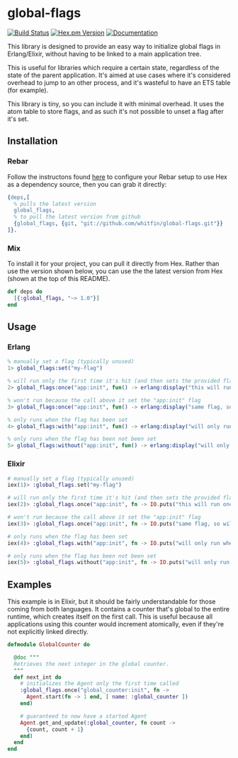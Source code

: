 # global-flags
[![Build Status](https://img.shields.io/travis/whitfin/global-flags.svg?label=unix)](https://travis-ci.org/whitfin/global-flags) [![Hex.pm Version](https://img.shields.io/hexpm/v/global_flags.svg)](https://hex.pm/packages/global_flags) [![Documentation](https://img.shields.io/badge/docs-latest-blue.svg)](https://hexdocs.pm/global_flags/)

This library is designed to provide an easy way to initialize global flags in Erlang/Elixir,
without having to be linked to a main application tree.

This is useful for libraries which require a certain state, regardless of the state of the
parent application. It's aimed at use cases where it's considered overhead to jump to an
other process, and it's wasteful to have an ETS table (for example).

This library is tiny, so you can include it with minimal overhead. It uses the atom table
to store flags, and as such it's not possible to unset a flag after it's set.

## Installation

### Rebar

Follow the instructons found [here](https://hex.pm/docs/rebar3_usage) to configure your
Rebar setup to use Hex as a dependency source, then you can grab it directly:

```erlang
{deps,[
  % pulls the latest version
  global_flags,
  % to pull the latest version from github
  {global_flags, {git, "git://github.com/whitfin/global-flags.git"}}
]}.
```

### Mix

To install it for your project, you can pull it directly from Hex. Rather
than use the version shown below, you can use the the latest version from
Hex (shown at the top of this README).

```elixir
def deps do
  [{:global_flags, "~> 1.0"}]
end
```

## Usage

### Erlang

```erlang
% manually set a flag (typically unused)
1> global_flags:set("my-flag")

% will run only the first time it's hit (and then sets the provided flag)
2> global_flags:once("app:init", fun() -> erlang:display("this will run once") end).

% won't run because the call above it set the "app:init" flag
3> global_flags:once("app:init", fun() -> erlang:display("same flag, so will never run") end).

% only runs when the flag has been set
4> global_flags:with("app:init", fun() -> erlang:display("will only run when set") end).

% only runs when the flag has been not been set
5> global_flags:without("app:init", fun() -> erlang:display("will only run when unset") end).
```

### Elixir

```elixir
# manually set a flag (typically unused)
iex(1)> :global_flags.set("my-flag")

# will run only the first time it's hit (and then sets the provided flag)
iex(2)> :global_flags.once("app:init", fn -> IO.puts("this will run once") end)

# won't run because the call above it set the "app:init" flag
iex(3)> :global_flags.once("app:init", fn -> IO.puts("same flag, so will never run") end)

# only runs when the flag has been set
iex(4)> :global_flags.with("app:init", fn -> IO.puts("will only run when set") end)

# only runs when the flag has been not been set
iex(5)> :global_flags.without("app:init", fn -> IO.puts("will only run when unset") end)
```

## Examples

This example is in Elixir, but it should be fairly understandable for those coming from
both languages. It contains a counter that's global to the entire runtime, which creates
itself on the first call. This is useful because all applications using this counter would
increment atomically, even if they're not explicitly linked directly.

```elixir
defmodule GlobalCounter do

  @doc """
  Retrieves the next integer in the global counter.
  """
  def next_int do
    # initializes the Agent only the first time called
    :global_flags.once("global_counter:init", fn ->
      Agent.start(fn -> 1 end, [ name: :global_counter ])
    end)

    # guaranteed to now have a started Agent
    Agent.get_and_update(:global_counter, fn count ->
      {count, count + 1}
    end)
  end
end
```
